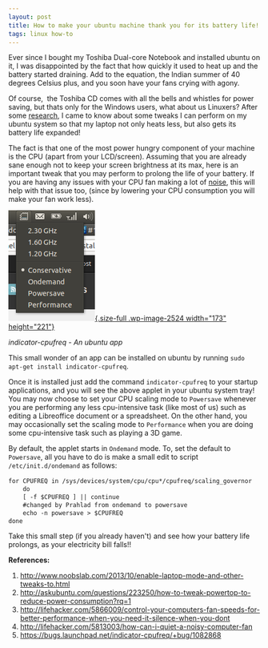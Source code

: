 ```yaml
---
layout: post
title: How to make your ubuntu machine thank you for its battery life!
tags: linux how-to
---
```


Ever since I bought my Toshiba Dual-core Notebook and installed ubuntu on it, I was disappointed by the fact that how quickly it used to heat up and the battery started draining. Add to the equation, the Indian summer of 40 degrees Celsius plus, and you soon have your fans crying with agony.<!--more-->

Of course,  the Toshiba CD comes with all the bells and whistles for power saving, but thats only for the Windows users, what about us Linuxers? After some [research](http://www.noobslab.com/2013/10/enable-laptop-mode-and-other-tweaks-to.html), I came to know about some tweaks I can perform on my ubuntu system so that my laptop not only heats less, but also gets its battery life expanded!

The fact is that one of the most power hungry component of your machine is the CPU (apart from your LCD/screen). Assuming that you are already sane enough not to keep your screen brightness at its max, here is an important tweak that you may perform to prolong the life of your battery. If you are having any issues with your CPU fan making a lot of [noise](http://lifehacker.com/5813003/how-can-i-quiet-a-noisy-computer-fan), this will help with that issue too, (since by lowering your CPU consumption you will make your fan work less).

[![indicator-cpufreq - An ubuntu app](/uploads/old/indicator-cpufreq.png){.size-full .wp-image-2524 width="173" height="221"}](http://prahladyeri.github.io/uploads/old/indicator-cpufreq.png)

*indicator-cpufreq - An ubuntu app*

This small wonder of an app can be installed on ubuntu by running `sudo apt-get install indicator-cpufreq`.

Once it is installed just add the command `indicator-cpufreq` to your startup applications, and you will see the above applet in your ubuntu system tray! You may now choose to set your CPU scaling mode to `Powersave` whenever you are performing any less cpu-intensive task (like most of us) such as editing a Libreoffice document or a spreadsheet. On the other hand, you may occasionally set the scaling mode to `Performance` when you are doing some cpu-intensive task such as playing a 3D game.

By default, the applet starts in `Ondemand` mode. To, set the default to `Powersave`, all you have to do is make a small edit to script `/etc/init.d/ondemand` as follows:

	for CPUFREQ in /sys/devices/system/cpu/cpu*/cpufreq/scaling_governor
		do
		[ -f $CPUFREQ ] || continue
		#changed by Prahlad from ondemand to powersave
		echo -n powersave > $CPUFREQ
	done

Take this small step (if you already haven't) and see how your battery life prolongs, as your electricity bill falls!!

**References:**

1.  <http://www.noobslab.com/2013/10/enable-laptop-mode-and-other-tweaks-to.html>
2.  <http://askubuntu.com/questions/223250/how-to-tweak-powertop-to-reduce-power-consumption?rq=1>
3.  <http://lifehacker.com/5866009/control-your-computers-fan-speeds-for-better-performance-when-you-need-it-silence-when-you-dont>
4.  <http://lifehacker.com/5813003/how-can-i-quiet-a-noisy-computer-fan>
5.  <https://bugs.launchpad.net/indicator-cpufreq/+bug/1082868>
